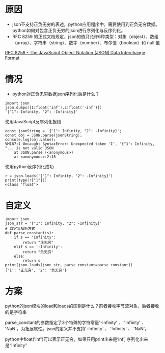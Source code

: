 # 原因
- json不支持正负无穷的表述，python应用程序中，需要使用到正负无穷数据。python如何对包含正负无穷的json进行序列化与反序列化。
- RFC 8259 的正式文档规定，json的值只允许6种类型：对象（object）、数组（array）、字符串（string）、数字（number）、布尔值（boolean）和 null 值

[RFC 8259 - The JavaScript Object Notation (JSON) Data Interchange Format](https://datatracker.ietf.org/doc/html/rfc8259)

# 情况
- python对正负无穷数据json序列化后是什么？

```
import json
json.dumps({1:float('inf'),2:float('-inf')})
'{"1": Infinity, "2": -Infinity}'
```

使用JavaScript反序列化报错
```
const jsonString = '{"1": Infinity, "2": -Infinity}';
const obj = JSON.parse(jsonString);
console.log(obj.value);
VM187:1 Uncaught SyntaxError: Unexpected token 'I', "{"1": Infinity, "... is not valid JSON
    at JSON.parse (<anonymous>)
    at <anonymous>:2:18
```

使用python反序列化成功
```
r = json.loads('{"1": Infinity, "2": -Infinity}')
print(type(r["1"]))
<class 'float'>

```

# 自定义

```
import json
json_str = '{"1": Infinity, "2": -Infinity}'
# 自定义解析方式
def parse_constant(s):
    if s == 'Infinity':
        return "正无穷"
    elif s == '-Infinity':
        return "负无穷"
    else:
        return s
print(json.loads(json_str, parse_constant=parse_constant))
{'1': '正无穷', '2': '负无穷'}

```

# 方案
python的json模块的load和loads的区别是什么？前者接收字节流对象，后者接收的是字符串

parse_constant的参数指定了3个特殊的字符常量'-Infinity' 、 'Infinity' 、 'NaN'，为拓展属性。json的定义并不支持'-Infinity' 、 'Infinity' 、 'NaN'。

python中float('inf')可以表示正无穷，如果只用print出来是‘inf’, 序列化出来是“Infinity”